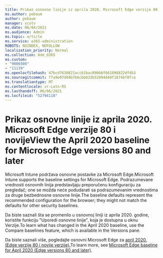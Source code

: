 ```yaml
---
title: Prikaz osnovne linije iz aprila 2020. Microsoft Edge verzije 80 i novije
ms.author: pebaum
author: pebaum
manager: scotv
ms.date: 06/04/2021
ms.audience: Admin
ms.topic: article
ms.service: o365-administration
ROBOTS: NOINDEX, NOFOLLOW
localization_priority: Normal
ms.collection: Adm_O365
ms.custom:
- "9006500"
- "11139"
ms.openlocfilehash: 47bcd7630821accb1bac89866f661898822df4b3
ms.sourcegitcommit: f7a9e97d04b7b6cbb633b32094d40f1874bf0fce
ms.translationtype: MT
ms.contentlocale: sr-Latn-RS
ms.lasthandoff: 06/06/2021
ms.locfileid: "52794118"
---
```

# <a name="view-the-april-2020-baseline-for-microsoft-edge-versions-80-and-later"></a><span data-ttu-id="9544d-102">Prikaz osnovne linije iz aprila 2020. Microsoft Edge verzije 80 i novije</span><span class="sxs-lookup"><span data-stu-id="9544d-102">View the April 2020 baseline for Microsoft Edge versions 80 and later</span></span>

<span data-ttu-id="9544d-103">Microsoft Intune podržava osnovne postavke za Microsoft Edge.</span><span class="sxs-lookup"><span data-stu-id="9544d-103">Microsoft Intune supports the baseline settings for Microsoft Edge.</span></span> <span data-ttu-id="9544d-104">Podrazumevane vrednosti osnovnih linija predstavljaju preporučenu konfiguraciju za pregledač; one se možda neće podudarati sa podrazumevanim vrednostima za druge bezbednosne osnovne linije.</span><span class="sxs-lookup"><span data-stu-id="9544d-104">The baseline defaults represent the recommended configuration for the browser; they might not match the defaults for other security baselines.</span></span>

<span data-ttu-id="9544d-105">Da biste saznali šta se promenilo u osnovnoj liniji iz aprila 2020. godine, koristite funkciju "Uporedi osnovne linije", koja je dostupna u oknu Verzije.</span><span class="sxs-lookup"><span data-stu-id="9544d-105">To learn what has changed in the April 2020 baseline, use the Compare baselines feature, which is available in the Versions pane.</span></span>

<span data-ttu-id="9544d-106">Da biste saznali više, pogledajte osnovni Microsoft Edge za [april 2020. (Edge verzije 80 i novije verzije).](/mem/intune/protect/security-baseline-settings-edge?pivots=edge-april-2020)</span><span class="sxs-lookup"><span data-stu-id="9544d-106">To learn more, see [Microsoft Edge baseline for April 2020 (Edge versions 80 and later)](/mem/intune/protect/security-baseline-settings-edge?pivots=edge-april-2020).</span></span>